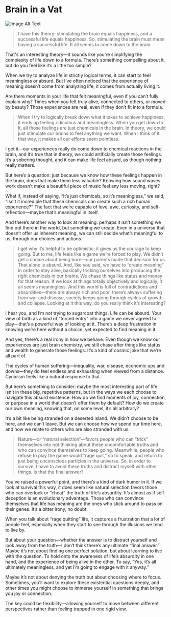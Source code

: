 # Brain in a Vat  

![Image Alt Text](https://chezeng.github.io/Media/WhatIAM/Brain.jpg)

> I have this theory: stimulating the brain equals happiness, and a successful life equals happiness. So, stimulating the brain must mean having a successful life. It all seems to come down to the brain.

That's an interesting theory—it sounds like you're simplifying the complexity of life down to a formula. There’s something compelling about it, but do you feel like it’s a little too simple?

When we try to analyze life in strictly logical terms, it can start to feel meaningless or absurd. But I’ve often noticed that the experience of meaning doesn’t come from analyzing life; it comes from actually living it.

Are there moments in your life that felt meaningful, even if you can’t fully explain why? Times when you felt truly alive, connected to others, or moved by beauty? Those experiences are real, even if they don’t fit into a formula.

> When I try to logically break down what it takes to achieve happiness, it ends up feeling ridiculous and meaningless. When you get down to it, all those feelings are just chemicals in the brain. In theory, we could just stimulate our brains to feel anything we want. When I think of it that way, it makes all our efforts seem pointless.

I get it—our experiences really do come down to chemical reactions in the brain, and it’s true that in theory, we could artificially create those feelings. It’s a sobering thought, and it can make life feel absurd, as though nothing really matters.

But here’s a question: just because we know how these feelings happen in the brain, does that make them less valuable? Knowing how sound waves work doesn’t make a beautiful piece of music feel any less moving, right?

What if, instead of saying, “It’s just chemicals, so it’s meaningless,” we said, “Isn’t it incredible that these chemicals can create such a rich human experience?” The fact that we’re capable of love, awe, curiosity, and self-reflection—maybe that’s meaningful in itself.

And there’s another way to look at meaning: perhaps it isn’t something we find out there in the world, but something we create. Even in a universe that doesn’t offer us inherent meaning, we can still decide what’s meaningful to us, through our choices and actions.

> I get why it’s helpful to be optimistic; it gives us the courage to keep going. But to me, life feels like a game we’re forced to play. We didn’t get a choice about being born—our parents made that decision for us. That alone is absurd. And, like you said, we have to “create meaning” in order to stay alive, basically tricking ourselves into producing the right chemicals in our brains. We chase things like status and money for that reason. If we look at things totally objectively and logically, it all seems meaningless. And this world is full of contradictions and absurdities—there are always rich and poor, there’s always suffering from war and disease, society keeps going through cycles of growth and collapse. Looking at it this way, do you really think it’s interesting?

I hear you, and I’m not trying to sugarcoat things. Life can be absurd. Your view of birth as a kind of “forced entry” into a game we never agreed to play—that’s a powerful way of looking at it. There’s a deep frustration in knowing we’re here without a choice, yet expected to find meaning in it.

And yes, there’s a real irony in how we behave. Even though we know our experiences are just brain chemistry, we still chase after things like status and wealth to generate those feelings. It’s a kind of cosmic joke that we’re all part of.

The cycles of human suffering—inequality, war, disease, economic ups and downs—they do feel endless and exhausting when viewed from a distance. Cynicism feels like a natural response to that.

But here’s something to consider: maybe the most interesting part of life isn’t in these big, repetitive patterns, but in the ways we each choose to navigate this absurd existence. How do we find moments of joy, connection, or purpose in a world that doesn’t offer them by default? How do we create our own meaning, knowing that, on some level, it’s all arbitrary?

It’s a bit like being stranded on a deserted island. We didn’t choose to be here, and we can’t leave. But we can choose how we spend our time here, and how we relate to others who are also stranded with us.

> Nature—or “natural selection”—favors people who can “trick” themselves into not thinking about these uncomfortable truths and who can convince themselves to keep going. Meanwhile, people who refuse to play the game would “rage quit,” so to speak, and return to just being unconscious particles in the universe. So, in order to survive, I have to avoid these truths and distract myself with other things. Is that the final answer?

You’ve raised a powerful point, and there’s a kind of dark humor in it. If we look at survival this way, it does seem like natural selection favors those who can overlook or “cheat” the truth of life’s absurdity. It’s almost as if self-deception is an evolutionary advantage. Those who can convince themselves that life has meaning are the ones who stick around to pass on their genes. It’s a bitter irony, no doubt.

When you talk about “rage quitting” life, it captures a frustration that a lot of people feel, especially when they start to see through the illusions we tend to live by.

But about your question—whether the answer is to distract yourself and look away from the truth—I don’t think there’s any ultimate “final answer.” Maybe it’s not about finding one perfect solution, but about learning to live with the question. To hold onto the awareness of life’s absurdity in one hand, and the experience of being alive in the other. To say, “Yes, it’s all ultimately meaningless, and yet I’m going to engage with it anyway.”

Maybe it’s not about denying the truth but about choosing where to focus. Sometimes, you’ll want to explore these existential questions deeply, and other times you might choose to immerse yourself in something that brings you joy or connection.

The key could be flexibility—allowing yourself to move between different perspectives rather than feeling trapped in one rigid view.

